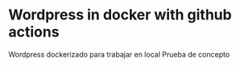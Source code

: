 # Wordpress in docker with  github actions
Wordpress dockerizado para trabajar en local
Prueba de concepto